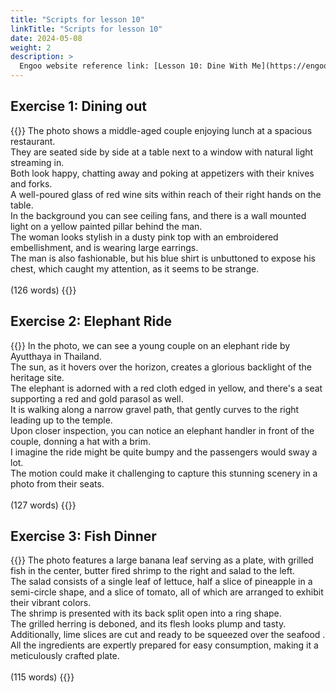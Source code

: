 ```yaml
---
title: "Scripts for lesson 10"
linkTitle: "Scripts for lesson 10"
date: 2024-05-08
weight: 2
description: >
  Engoo website reference link: [Lesson 10: Dine With Me](https://engoo.com/app/lessons/describing-pictures-intermediate-describing-pictures-dine-with-me/qNpLQE6lEee8csfQfIwDog?category_id=P_HriMOnEeifo0O-yMP42w&course_id=ZZasjsOnEeiHZVOMC0VfdA)
---
```


## Exercise 1: Dining out

{{<card header="**Script**">}}
The photo shows a middle-aged couple enjoying lunch at a spacious restaurant.<br/>
They are seated side by side at a table next to a window with natural light streaming in.<br/>
Both look happy, chatting away and poking at appetizers with their knives and forks.<br/>
A well-poured glass of red wine sits within reach of their right hands on the table.<br/>
In the background you can see ceiling fans, and there is a wall mounted light on a yellow painted pillar behind the man.<br/>
The woman looks stylish in a dusty pink top with an embroidered embellishment, and is wearing large earrings.<br/>
The man is also fashionable, but his blue shirt is unbuttoned to expose his chest, which caught my attention, as it seems to be strange.<br/>
<br/>
(126 words)
{{</card>}}

## Exercise 2: Elephant Ride

{{<card header="**Script**">}}
In the photo, we can see a young couple on an elephant ride by Ayutthaya in Thailand. <br/>
The sun, as it hovers over the horizon, creates a glorious backlight of the heritage site. <br/>
The elephant is adorned with a red cloth edged in yellow, and there's a seat supporting a red and gold parasol as well. <br/>
It is walking along a narrow gravel path, that gently curves to the right leading up to the temple. <br/>
Upon closer inspection, you can notice an elephant handler in front of the couple, donning a hat with a brim. <br/>
I imagine the ride might be quite bumpy and the passengers would sway a lot. <br/>
The motion could make it challenging to capture this stunning scenery in a photo from their seats.<br/>
<br/>
(127 words)
{{</card>}}

## Exercise 3: Fish Dinner

{{<card header="**Script**">}}
The photo features a large banana leaf serving as a plate, with grilled fish in the center, butter fired shrimp to the right and salad to the left.<br/>
The salad consists of a single leaf of lettuce, half a slice of pineapple in a semi-circle shape, and a slice of tomato, all of which are arranged to exhibit their vibrant colors.<br/>
The shrimp is presented with its back split open into a ring shape.<br/>
The grilled herring is deboned, and its flesh looks plump and tasty.<br/>
Additionally, lime slices are cut and ready to be squeezed over the seafood . <br/>
All the ingredients are expertly prepared for easy consumption, making it a meticulously crafted plate.<br/>
<br/>
(115 words)
{{</card>}}
